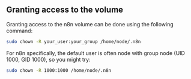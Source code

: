 ## Granting access to the volume
Granting access to the n8n volume can be done using the following command:

```bash
sudo chown -R your_user:your_group /home/node/.n8n
```

For n8n specifically, the default user is often node with group node (UID 1000, GID 1000), so you might try:

```bash
sudo chown -R 1000:1000 /home/node/.n8n
```